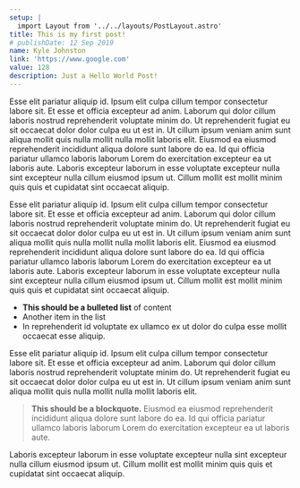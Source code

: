 ```yaml
---
setup: |
  import Layout from '../../layouts/PostLayout.astro'
title: This is my first post!
# publishDate: 12 Sep 2019
name: Kyle Johnston
link: 'https://www.google.com'
value: 128
description: Just a Hello World Post!
---
```


Esse elit pariatur aliquip id. Ipsum elit culpa cillum tempor consectetur labore sit. Et esse et officia excepteur ad anim. Laborum qui dolor cillum laboris nostrud reprehenderit voluptate minim do. Ut reprehenderit fugiat eu sit occaecat dolor dolor culpa eu ut est in. Ut cillum ipsum veniam anim sunt aliqua mollit quis nulla mollit nulla mollit laboris elit. Eiusmod ea eiusmod reprehenderit incididunt aliqua dolore sunt labore do ea. Id qui officia pariatur ullamco laboris laborum Lorem do exercitation excepteur ea ut laboris aute. Laboris excepteur laborum in esse voluptate excepteur nulla sint excepteur nulla cillum eiusmod ipsum ut. Cillum mollit est mollit minim quis quis et cupidatat sint occaecat aliquip.

Esse elit pariatur aliquip id. Ipsum elit culpa cillum tempor consectetur labore sit. Et esse et officia excepteur ad anim. Laborum qui dolor cillum laboris nostrud reprehenderit voluptate minim do. Ut reprehenderit fugiat eu sit occaecat dolor dolor culpa eu ut est in. Ut cillum ipsum veniam anim sunt aliqua mollit quis nulla mollit nulla mollit laboris elit. Eiusmod ea eiusmod reprehenderit incididunt aliqua dolore sunt labore do ea. Id qui officia pariatur ullamco laboris laborum Lorem do exercitation excepteur ea ut laboris aute. Laboris excepteur laborum in esse voluptate excepteur nulla sint excepteur nulla cillum eiusmod ipsum ut. Cillum mollit est mollit minim quis quis et cupidatat sint occaecat aliquip.

- **This should be a bulleted list** of content
- Another item in the list
- In reprehenderit id voluptate ex ullamco ex ut dolor do culpa esse mollit occaecat esse aliquip.

Esse elit pariatur aliquip id. Ipsum elit culpa cillum tempor consectetur labore sit. Et esse et officia excepteur ad anim. Laborum qui dolor cillum laboris nostrud reprehenderit voluptate minim do. Ut reprehenderit fugiat eu sit occaecat dolor dolor culpa eu ut est in. Ut cillum ipsum veniam anim sunt aliqua mollit quis nulla mollit nulla mollit laboris elit.

> **This should be a blockquote.** Eiusmod ea eiusmod reprehenderit incididunt aliqua dolore sunt labore do ea. Id qui officia pariatur ullamco laboris laborum Lorem do exercitation excepteur ea ut laboris aute.

Laboris excepteur laborum in esse voluptate excepteur nulla sint excepteur nulla cillum eiusmod ipsum ut. Cillum mollit est mollit minim quis quis et cupidatat sint occaecat aliquip.
